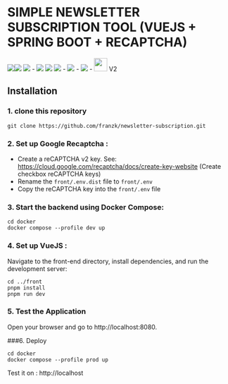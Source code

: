 # SIMPLE NEWSLETTER SUBSCRIPTION TOOL (VUEJS + SPRING BOOT + RECAPTCHA)

<img src="https://img.shields.io/badge/Vue.js%203-35495E?style=for-the-badge&logo=vuedotjs&logoColor=4FC08D&style=flat-square"><img src="https://shields.io/badge/TypeScript-3178C6?logo=TypeScript&logoColor=FFF&style=flat-square"> <img src="https://img.shields.io/badge/pnpm-F69220?logo=pnpm&logoColor=fff"> - 
<img src="https://img.shields.io/badge/-JAVA%2017-00A7BB?style=for-the-badge&logo=java&logoColor=white&style=flat-square">
<img src="https://img.shields.io/badge/-SPRING%20BOOT%203.3.2-6eb442?style=for-the-badge&logo=spring&logoColor=white&style=flat-square"> <img src="https://img.shields.io/badge/-GRADLE%208.8-black?style=for-the-badge&logo=gradle&logoColor=white&style=flat-square"> - 
<img src="https://img.shields.io/badge/postgresql-4169e1?style=for-the-badge&logo=postgresql&logoColor=white&style=flat-square"> - 
<img src="https://img.shields.io/badge/-DOCKER-2496ed?style=for-the-badge&logo=docker&logoColor=white&style=flat-square"> - 
<img src="https://github.com/user-attachments/assets/95d40fa3-ee3d-4bb7-a976-2e0a239dd6d1" width="30"> V2


## Installation

### 1. clone this repository
```console 
git clone https://github.com/franzk/newsletter-subscription.git
```

### 2. Set up Google Recaptcha : 
- Create a reCAPTCHA v2 key. See: https://cloud.google.com/recaptcha/docs/create-key-website (Create checkbox reCAPTCHA keys)
- Rename the `front/.env.dist` file to `front/.env`
- Copy the reCAPTCHA key into the `front/.env` file


### 3. Start the backend using Docker Compose:
```console 
cd docker
docker compose --profile dev up
```

### 4. Set up VueJS :  
Navigate to the front-end directory, install dependencies, and run the development server:
```console 
cd ../front
pnpm install
pnpm run dev
```

### 5. Test the Application
Open your browser and go to http://localhost:8080.

###6. Deploy
```console 
cd docker
docker compose --profile prod up
```
Test it on : http://localhost
